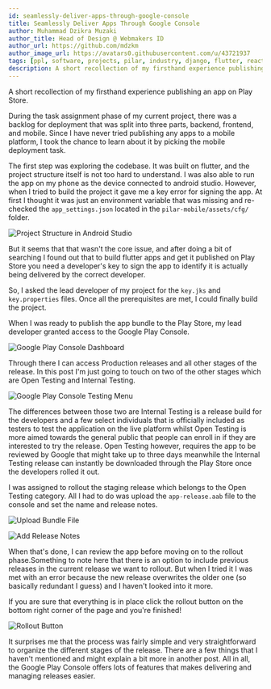 ```yaml
---
id: seamlessly-deliver-apps-through-google-console
title: Seamlessly Deliver Apps Through Google Console
author: Muhammad Dzikra Muzaki
author_title: Head of Design @ Webmakers ID
author_url: https://github.com/mdzkm
author_image_url: https://avatars0.githubusercontent.com/u/43721937
tags: [ppl, software, projects, pilar, industry, django, flutter, react, mobile]
description: A short recollection of my firsthand experience publishing an app on Play Store.
---
```


A short recollection of my firsthand experience publishing an app on Play Store.

<!--truncate-->

During the task assignment phase of my current project, there was a backlog for deployment that was split into three parts, backend, frontend, and mobile. Since I have never tried publishing any apps to a mobile platform, I took the chance to learn about it by picking the mobile deployment task.

The first step was exploring the codebase. It was built on flutter, and the project structure itself is not too hard to understand. I was also able to run the app on my phone as the device connected to android studio. However, when I tried to build the project it gave me a key error for signing the app. At first I thought it was just an environment variable that was missing and re-checked the `app_settings.json` located in the `pilar-mobile/assets/cfg/` folder.

![Project Structure in Android Studio]()

But it seems that that wasn't the core issue, and after doing a bit of searching I found out that to build flutter apps and get it published on Play Store you need a developer's key to sign the app to identify it is actually being delivered by the correct developer.

So, I asked the lead developer of my project for the `key.jks` and `key.properties` files. Once all the prerequisites are met, I could finally build the project.

When I was ready to publish the app bundle to the Play Store, my lead developer granted access to the Google Play Console.

![Google Play Console Dashboard]()

Through there I can access Production releases and all other stages of the release. In this post I'm just going to touch on two of the other stages which are Open Testing and Internal Testing.

![Google Play Console Testing Menu]()

The differences between those two are Internal Testing is a release build for the developers and a few select individuals that is officially included as testers to test the application on the live platform whilst Open Testing is more aimed towards the general public that people can enroll in if they are interested to try the release. Open Testing however, requires the app to be reviewed by Google that might take up to three days meanwhile the Internal Testing release can instantly be downloaded through the Play Store once the developers rolled it out.

I was assigned to rollout the staging release which belongs to the Open Testing category. All I had to do was upload the `app-release.aab` file to the console and set the name and release notes.

![Upload Bundle File]()

![Add Release Notes]()

When that's done, I can review the app before moving on to the rollout phase.Something to note here that there is an option to include previous releases in the current release we want to rollout. But when I tried it I was met with an error because the new release overwrites the older one (so basically redundant I guess) and I haven't looked into it more.

If you are sure that everything is in place click the rollout button on the bottom right corner of the page and you're finished!

![Rollout Button]()

It surprises me that the process was fairly simple and very straightforward to organize the different stages of the release. There are a few things that I haven't mentioned and might explain a bit more in another post. All in all, the Google Play Console offers lots of features that makes delivering and managing releases easier.
